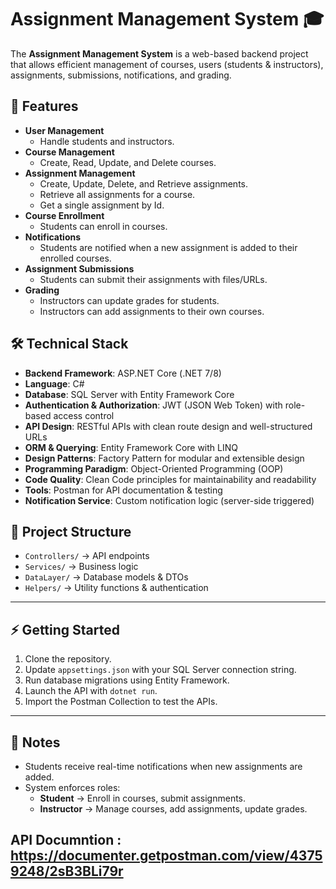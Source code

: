 # Assignment Management System 🎓

The **Assignment Management System** is a web-based backend project that allows efficient management of courses, users (students & instructors), assignments, submissions, notifications, and grading.

## 🚀 Features
- **User Management**
  - Handle students and instructors.
- **Course Management**
  - Create, Read, Update, and Delete courses.
- **Assignment Management**
  - Create, Update, Delete, and Retrieve assignments.
  - Retrieve all assignments for a course.
  - Get a single assignment by Id.
- **Course Enrollment**
  - Students can enroll in courses.
- **Notifications**
  - Students are notified when a new assignment is added to their enrolled courses.
- **Assignment Submissions**
  - Students can submit their assignments with files/URLs.
- **Grading**
  - Instructors can update grades for students.
  - Instructors can add assignments to their own courses.

## 🛠️ Technical Stack
- **Backend Framework**: ASP.NET Core (.NET 7/8)  
- **Language**: C#  
- **Database**: SQL Server with Entity Framework Core  
- **Authentication & Authorization**: JWT (JSON Web Token) with role-based access control  
- **API Design**: RESTful APIs with clean route design and well-structured URLs  
- **ORM & Querying**: Entity Framework Core with LINQ  
- **Design Patterns**: Factory Pattern for modular and extensible design  
- **Programming Paradigm**: Object-Oriented Programming (OOP)  
- **Code Quality**: Clean Code principles for maintainability and readability  
- **Tools**: Postman for API documentation & testing  
- **Notification Service**: Custom notification logic (server-side triggered)  

## 📂 Project Structure
- `Controllers/` → API endpoints  
- `Services/` → Business logic  
- `DataLayer/` → Database models & DTOs  
- `Helpers/` → Utility functions & authentication  

---

## ⚡ Getting Started
1. Clone the repository.  
2. Update `appsettings.json` with your SQL Server connection string.  
3. Run database migrations using Entity Framework.  
4. Launch the API with `dotnet run`.  
5. Import the Postman Collection to test the APIs.  

---

## 📌 Notes
- Students receive real-time notifications when new assignments are added.  
- System enforces roles:  
  - **Student** → Enroll in courses, submit assignments.  
  - **Instructor** → Manage courses, add assignments, update grades.
## API Documntion : https://documenter.getpostman.com/view/43759248/2sB3BLi79r
